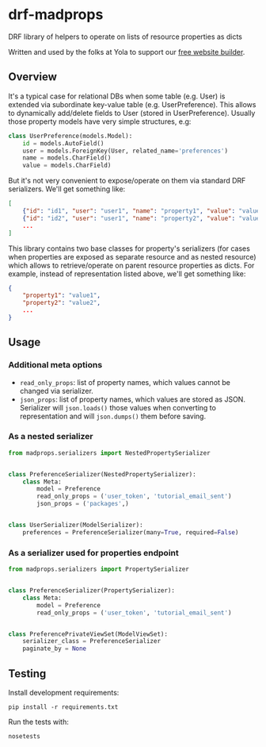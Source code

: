 # drf-madprops

DRF library of helpers to operate on lists of resource properties as dicts

Written and used by the folks at Yola to support our [free website builder][1].

## Overview

It's a typical case for relational DBs when some table (e.g. User) is
extended via subordinate key-value table (e.g. UserPreference). This allows
to dynamically add/delete fields to User (stored in UserPreference).
Usually those property models have very simple structures, e.g:

```python
class UserPreference(models.Model):
    id = models.AutoField()
    user = models.ForeignKey(User, related_name='preferences')
    name = models.CharField()
    value = models.CharField)
```

But it's not very convenient to expose/operate on them via standard DRF
serializers.  We'll get something like:

```json
[
    {"id": "id1", "user": "user1", "name": "property1", "value": "value1"},
    {"id": "id2", "user": "user1", "name": "property2", "value": "value2"}
    ...
]
```

This library contains two base classes for property's serializers (for cases
when properties are exposed as separate resource and as nested resource) which
allows to retrieve/operate on parent resource properties as dicts. For example,
instead of representation listed above, we'll get something like:

```json
{
    "property1": "value1",
    "property2": "value2",
    ...
}
```

## Usage

### Additional meta options

- `read_only_props`: list of property names, which values cannot be changed
  via serializer.
- `json_props`: list of property names, which values are stored as JSON.
  Serializer will `json.loads()` those values when converting to representation
  and will `json.dumps()` them before saving.

### As a nested serializer

```python
from madprops.serializers import NestedPropertySerializer


class PreferenceSerializer(NestedPropertySerializer):
    class Meta:
        model = Preference
        read_only_props = ('user_token', 'tutorial_email_sent')
        json_props = ('packages',)


class UserSerializer(ModelSerializer):
    preferences = PreferenceSerializer(many=True, required=False)
```

### As a serializer used for properties endpoint
```python
from madprops.serializers import PropertySerializer


class PreferenceSerializer(PropertySerializer):
    class Meta:
        model = Preference
        read_only_props = ('user_token', 'tutorial_email_sent')


class PreferencePrivateViewSet(ModelViewSet):
    serializer_class = PreferenceSerializer
    paginate_by = None
```

## Testing

Install development requirements:

    pip install -r requirements.txt

Run the tests with:

    nosetests


[1]:https://www.yola.com/
